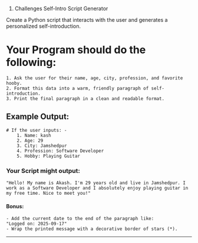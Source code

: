 1. Challenges Self-Intro Script Generator

Create a Python script that interacts with the user and generates a personalized self-introduction.
# Your Program should do the following:
    1. Ask the user for their name, age, city, profession, and favorite hooby.
    2. Format this data into a warm, friendly paragraph of self-introduction.
    3. Print the final paragraph in a clean and readable format.

## Example Output:
    # If the user inputs: -
        1. Name: kash
        2. Age: 29
        3. City: Jamshedpur
        4. Profession: Software Developer
        5. Hobby: Playing Guitar

### Your Script might output:
    "Hello! My name is Akash. I'm 29 years old and live in Jamshedpur. I work as a Software Developer and I absolutely enjoy playing guitar in my free time. Nice to meet you!"

#### Bonus:
    - Add the current date to the end of the paragraph like:
    "Logged on: 2025-09-17"
    - Wrap the printed message with a decorative border of stars (*).

---------------------------------------------------------------------------------------------------
